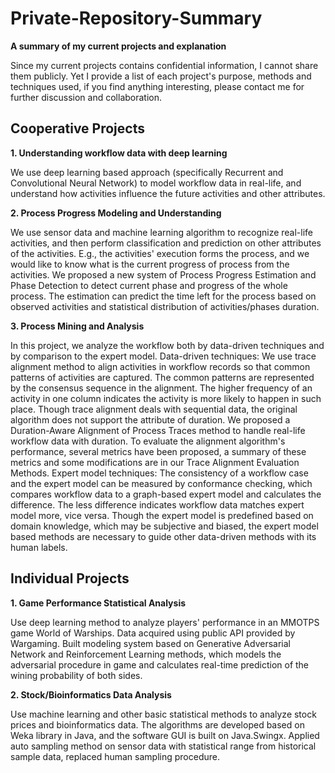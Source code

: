 # Private-Repository-Summary
**A summary of my current projects and explanation**

Since my current projects contains confidential information, I cannot share them publicly. Yet I provide a list of each project's purpose, methods and techniques used, if you find anything interesting, please contact me for further discussion and collaboration.

## **Cooperative Projects**

**1. Understanding workflow data with deep learning**

We use deep learning based approach (specifically Recurrent and Convolutional Neural Network) to model workflow data in real-life, and understand how activities influence the future activities and other attributes.

**2. Process Progress Modeling and Understanding**

We use sensor data and machine learning algorithm to recognize real-life activities, and then perform classification and prediction on other attributes of the activities. E.g., the activities' execution forms the process, and we would like to know what is the current progress of process from the activities. We proposed a new system of Process Progress Estimation and Phase Detection to detect current phase and progress of the whole process. The estimation can predict the time left for the process based on observed activities and statistical distribution of activities/phases duration.

**3. Process Mining and Analysis**

In this project, we analyze the workflow both by data-driven techniques and by comparison to the expert model. 
Data-driven techniques: We use trace alignment method to align activities in workflow records so that common patterns of activities are captured. The common patterns are represented by the consensus sequence in the alignment. The higher frequency of an activity in one column indicates the activity is more likely to happen in such place. Though trace alignment deals with sequential data, the original algorithm does not support the attribute of duration. We proposed a Duration-Aware Alignment of Process Traces method to handle real-life workflow data with duration. To evaluate the alignment algorithm's performance, several metrics have been proposed, a summary of these metrics and some modifications are in our Trace Alignment Evaluation Methods.
Expert model techniques: The consistency of a workflow case and the expert model can be measured by conformance checking, which compares workflow data to a graph-based expert model and calculates the difference. The less difference indicates workflow data matches expert model more, vice versa. Though the expert model is predefined based on domain knowledge, which may be subjective and biased, the expert model based methods are necessary to guide other data-driven methods with its human labels.

## **Individual Projects**

**1. Game Performance Statistical Analysis**

Use deep learning method to analyze players' performance in an MMOTPS game World of Warships. Data acquired using public API provided by Wargaming.
Built modeling system based on Generative Adversarial Network and Reinforcement Learning methods, which models the adversarial procedure in game and calculates real-time prediction of the wining probability of both sides.

**2. Stock/Bioinformatics Data Analysis**

Use machine learning and other basic statistical methods to analyze stock prices and bioinformatics data. The algorithms are developed based on Weka library in Java, and the software GUI is built on Java.Swingx.
Applied auto sampling method on sensor data with statistical range from historical sample data, replaced human sampling procedure.
